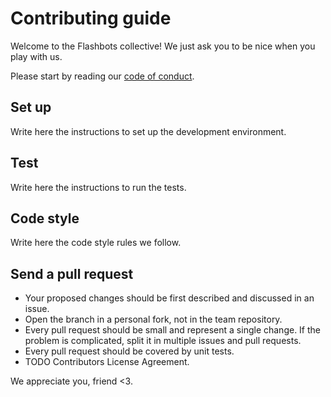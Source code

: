 # Contributing guide

Welcome to the Flashbots collective! We just ask you to be nice when you play with us.

Please start by reading our [code of conduct](CODE_OF_CONDUCT.md).

## Set up

Write here the instructions to set up the development environment.

## Test

Write here the instructions to run the tests.

## Code style

Write here the code style rules we follow.

## Send a pull request

- Your proposed changes should be first described and discussed in an issue.
- Open the branch in a personal fork, not in the team repository.
- Every pull request should be small and represent a single change. If the problem is complicated, split it in multiple issues and pull requests.
- Every pull request should be covered by unit tests.
- TODO Contributors License Agreement.

We appreciate you, friend <3.
